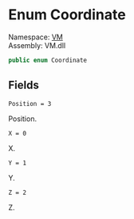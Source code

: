 # <a id="VM_Coordinate"></a> Enum Coordinate

Namespace: [VM](VM.md)  
Assembly: VM.dll  

```csharp
public enum Coordinate
```

## Fields

`Position = 3` 

Position.



`X = 0` 

X.



`Y = 1` 

Y.



`Z = 2` 

Z.



